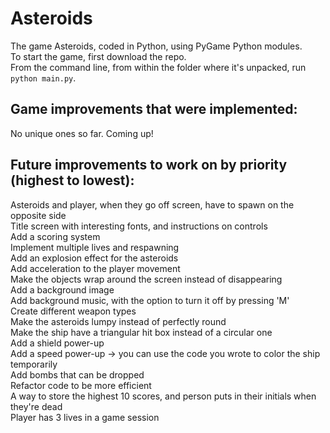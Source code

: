 # Asteroids

The game Asteroids, coded in Python, using PyGame Python modules.  
To start the game, first download the repo.  
From the command line, from within the folder where it's unpacked, run `python main.py`.

## Game improvements that were implemented:

No unique ones so far. Coming up!

## Future improvements to work on by priority (highest to lowest):

Asteroids and player, when they go off screen, have to spawn on the opposite side  
Title screen with interesting fonts, and instructions on controls  
Add a scoring system  
Implement multiple lives and respawning  
Add an explosion effect for the asteroids  
Add acceleration to the player movement  
Make the objects wrap around the screen instead of disappearing  
Add a background image  
Add background music, with the option to turn it off by pressing 'M'  
Create different weapon types  
Make the asteroids lumpy instead of perfectly round  
Make the ship have a triangular hit box instead of a circular one  
Add a shield power-up  
Add a speed power-up -> you can use the code you wrote to color the ship temporarily  
Add bombs that can be dropped  
Refactor code to be more efficient  
A way to store the highest 10 scores, and person puts in their initials when they're dead  
Player has 3 lives in a game session

